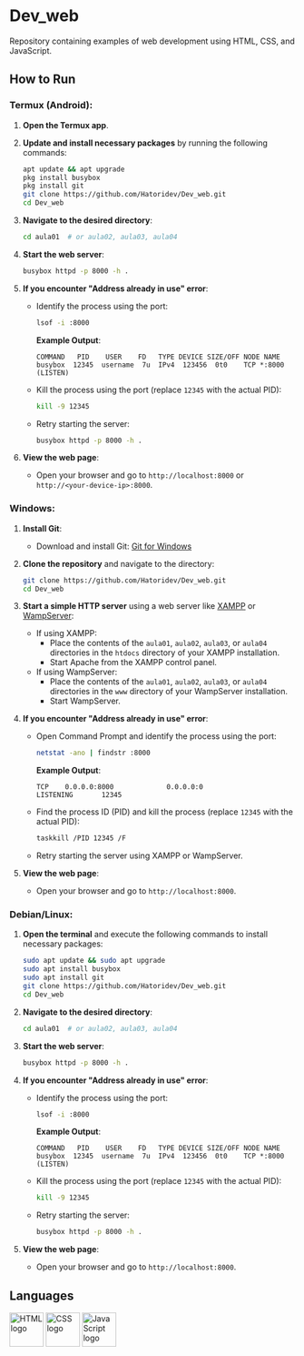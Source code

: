 # Dev_web

Repository containing examples of web development using HTML, CSS, and JavaScript.

## How to Run

### Termux (Android):
1. **Open the Termux app**.
2. **Update and install necessary packages** by running the following commands:
   ```bash
   apt update && apt upgrade
   pkg install busybox
   pkg install git
   git clone https://github.com/Hatoridev/Dev_web.git
   cd Dev_web
   ```

3. **Navigate to the desired directory**:
   ```bash
   cd aula01  # or aula02, aula03, aula04
   ```

4. **Start the web server**:
   ```bash
   busybox httpd -p 8000 -h .
   ```

5. **If you encounter "Address already in use" error**:
   - Identify the process using the port:
     ```bash
     lsof -i :8000
     ```
     **Example Output**:
     ```
     COMMAND   PID    USER    FD   TYPE DEVICE SIZE/OFF NODE NAME
     busybox  12345  username  7u  IPv4  123456  0t0    TCP *:8000 (LISTEN)
     ```
   - Kill the process using the port (replace `12345` with the actual PID):
     ```bash
     kill -9 12345
     ```
   - Retry starting the server:
     ```bash
     busybox httpd -p 8000 -h .
     ```

6. **View the web page**:
   - Open your browser and go to `http://localhost:8000` or `http://<your-device-ip>:8000`.

### Windows:
1. **Install Git**:
   - Download and install Git: [Git for Windows](https://gitforwindows.org/)

2. **Clone the repository** and navigate to the directory:
   ```bash
   git clone https://github.com/Hatoridev/Dev_web.git
   cd Dev_web
   ```

3. **Start a simple HTTP server** using a web server like [XAMPP](https://www.apachefriends.org/index.html) or [WampServer](https://www.wampserver.com/en/):
   - If using XAMPP:
     - Place the contents of the `aula01`, `aula02`, `aula03`, or `aula04` directories in the `htdocs` directory of your XAMPP installation.
     - Start Apache from the XAMPP control panel.
   - If using WampServer:
     - Place the contents of the `aula01`, `aula02`, `aula03`, or `aula04` directories in the `www` directory of your WampServer installation.
     - Start WampServer.

4. **If you encounter "Address already in use" error**:
   - Open Command Prompt and identify the process using the port:
     ```bash
     netstat -ano | findstr :8000
     ```
     **Example Output**:
     ```
     TCP    0.0.0.0:8000             0.0.0.0:0                 LISTENING       12345
     ```
   - Find the process ID (PID) and kill the process (replace `12345` with the actual PID):
     ```bash
     taskkill /PID 12345 /F
     ```
   - Retry starting the server using XAMPP or WampServer.

5. **View the web page**:
   - Open your browser and go to `http://localhost:8000`.

### Debian/Linux:
1. **Open the terminal** and execute the following commands to install necessary packages:
   ```bash
   sudo apt update && sudo apt upgrade
   sudo apt install busybox
   sudo apt install git
   git clone https://github.com/Hatoridev/Dev_web.git
   cd Dev_web
   ```

2. **Navigate to the desired directory**:
   ```bash
   cd aula01  # or aula02, aula03, aula04
   ```

3. **Start the web server**:
   ```bash
   busybox httpd -p 8000 -h .
   ```

4. **If you encounter "Address already in use" error**:
   - Identify the process using the port:
     ```bash
     lsof -i :8000
     ```
     **Example Output**:
     ```
     COMMAND   PID    USER    FD   TYPE DEVICE SIZE/OFF NODE NAME
     busybox  12345  username  7u  IPv4  123456  0t0    TCP *:8000 (LISTEN)
     ```
   - Kill the process using the port (replace `12345` with the actual PID):
     ```bash
     kill -9 12345
     ```
   - Retry starting the server:
     ```bash
     busybox httpd -p 8000 -h .
     ```

5. **View the web page**:
   - Open your browser and go to `http://localhost:8000`.

## Languages

<div align="left">
  <img src="https://cdn.jsdelivr.net/gh/devicons/devicon/icons/html5/html5-original.svg" height="60" alt="HTML logo" />
  <img src="https://cdn.jsdelivr.net/gh/devicons/devicon/icons/css3/css3-original.svg" height="60" alt="CSS logo" />
  <img src="https://cdn.jsdelivr.net/gh/devicons/devicon/icons/javascript/javascript-original.svg" height="60" alt="JavaScript logo" />
</div>
